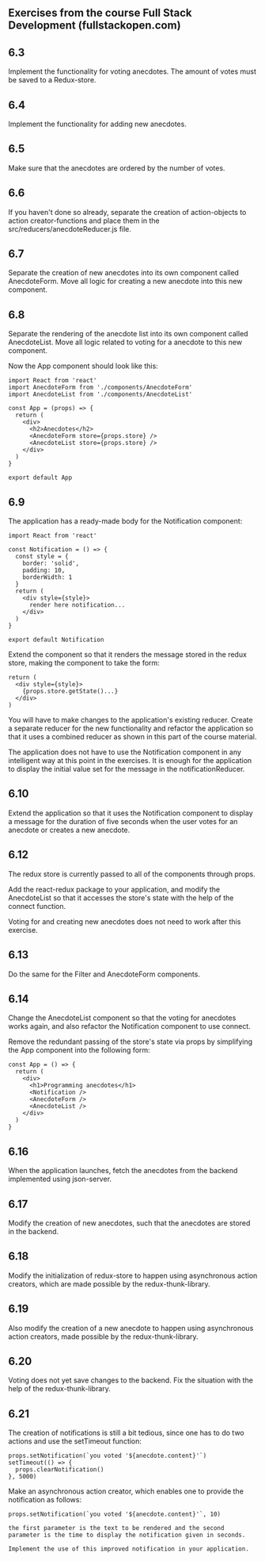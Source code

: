 ## Exercises from the course Full Stack Development (fullstackopen.com)

## 6.3
Implement the functionality for voting anecdotes. The amount of votes must be saved to a Redux-store.

## 6.4
Implement the functionality for adding new anecdotes.

## 6.5
Make sure that the anecdotes are ordered by the number of votes.

## 6.6
If you haven't done so already, separate the creation of action-objects to action creator-functions and place them in the src/reducers/anecdoteReducer.js file.

## 6.7
Separate the creation of new anecdotes into its own component called AnecdoteForm. Move all logic for creating a new anecdote into this new component.

## 6.8
Separate the rendering of the anecdote list into its own component called AnecdoteList. Move all logic related to voting for a anecdote to this new component.

Now the App component should look like this:
```
import React from 'react'
import AnecdoteForm from './components/AnecdoteForm'
import AnecdoteList from './components/AnecdoteList'

const App = (props) => {
  return (
    <div>
      <h2>Anecdotes</h2>
      <AnecdoteForm store={props.store} />
      <AnecdoteList store={props.store} />
    </div>
  )
}

export default App
```
## 6.9
The application has a ready-made body for the Notification component:
```
import React from 'react'

const Notification = () => {
  const style = {
    border: 'solid',
    padding: 10,
    borderWidth: 1
  }
  return (
    <div style={style}>
      render here notification...
    </div>
  )
}

export default Notification
```
Extend the component so that it renders the message stored in the redux store, making the component to take the form:
```
return (
  <div style={style}>
    {props.store.getState()...}
  </div>
)
```
You will have to make changes to the application's existing reducer. Create a separate reducer for the new functionality and refactor the application so that it uses a combined reducer as shown in this part of the course material.

The application does not have to use the Notification component in any intelligent way at this point in the exercises. It is enough for the application to display the initial value set for the message in the notificationReducer.

## 6.10
Extend the application so that it uses the Notification component to display a message for the duration of five seconds when the user votes for an anecdote or creates a new anecdote.
## 6.12
The redux store is currently passed to all of the components through props.

Add the react-redux package to your application, and modify the AnecdoteList so that it accesses the store's state with the help of the connect function.

Voting for and creating new anecdotes does not need to work after this exercise.

## 6.13
Do the same for the Filter and AnecdoteForm components.

## 6.14
Change the AnecdoteList component so that the voting for anecdotes works again, and also refactor the Notification component to use connect.

Remove the redundant passing of the store's state via props by simplifying the App component into the following form:
```
const App = () => {
  return (
    <div>
      <h1>Programming anecdotes</h1>
      <Notification />
      <AnecdoteForm />
      <AnecdoteList />
    </div>
  )
}
```
## 6.16
When the application launches, fetch the anecdotes from the backend implemented using json-server.

## 6.17
Modify the creation of new anecdotes, such that the anecdotes are stored in the backend.

## 6.18
Modify the initialization of redux-store to happen using asynchronous action creators, which are made possible by the redux-thunk-library.

## 6.19
Also modify the creation of a new anecdote to happen using asynchronous action creators, made possible by the redux-thunk-library.

## 6.20
Voting does not yet save changes to the backend. Fix the situation with the help of the redux-thunk-library.

## 6.21
The creation of notifications is still a bit tedious, since one has to do two actions and use the setTimeout function:
```
props.setNotification(`you voted '${anecdote.content}'`)
setTimeout(() => {
  props.clearNotification()
}, 5000)
```
Make an asynchronous action creator, which enables one to provide the notification as follows:
```
props.setNotification(`you voted '${anecdote.content}'`, 10)

the first parameter is the text to be rendered and the second parameter is the time to display the notification given in seconds.

Implement the use of this improved notification in your application.

